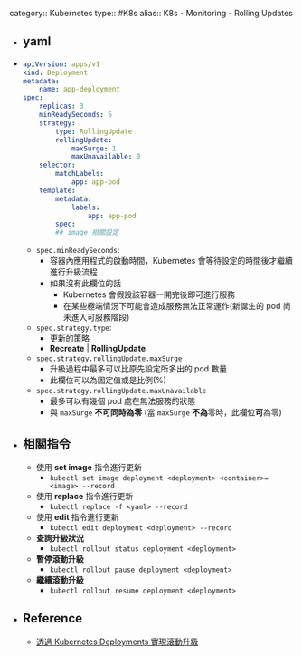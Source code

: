 category:: Kubernetes
type:: #K8s
alias:: K8s - Monitoring - Rolling Updates

- ## yaml
- ```yaml
  apiVersion: apps/v1
  kind: Deployment
  metadata:
      name: app-deployment
  spec:
      replicas: 3
      minReadySeconds: 5
      strategy:
          type: RollingUpdate
          rollingUpdate:
              maxSurge: 1
              maxUnavailable: 0
      selector:
          matchLabels:
              app: app-pod
      template:
          metadata:
              labels:
                  app: app-pod
          spec:
          ## image 相關設定
  ```
	- `spec.minReadySeconds`:
		- 容器內應用程式的啟動時間，Kubernetes 會等待設定的時間後才繼續進行升級流程
		- 如果沒有此欄位的話
			- Kubernetes 會假設該容器一開完後即可進行服務
			- 在某些極端情況下可能會造成服務無法正常運作(新誕生的 pod 尚未進入可服務階段)
	- `spec.strategy.type`:
		- 更新的策略
		- **Recreate** | **RollingUpdate**
	- `spec.strategy.rollingUpdate.maxSurge`
		- 升級過程中最多可以比原先設定所多出的 pod 數量
		- 此欄位可以為固定值或是比例(%)
	- `spec.strategy.rollingUpdate.maxUnavailable`
		- 最多可以有幾個 pod 處在無法服務的狀態
		- 與 `maxSurge` **不可同時為零** (當 `maxSurge` **不為**零時，此欄位**可**為零)
- ## 相關指令
	- 使用 **set image** 指令進行更新
		- `kubectl set image deployment <deployment> <container>=<image> --record`
	- 使用 **replace** 指令進行更新
		- `kubectl replace -f <yaml> --record`
	- 使用 **edit** 指令進行更新
		- `kubectl edit deployment <deployment> --record`
	- **查詢升級狀況**
		- `kubectl rollout status deployment <deployment>`
	- **暫停滾動升級**
		- `kubectl rollout pause deployment <deployment>`
	- **繼續滾動升級**
		- `kubectl rollout resume deployment <deployment>`
- ## Reference
	- [透過 Kubernetes Deployments 實現滾動升級](https://tachingchen.com/tw/blog/kubernetes-rolling-update-with-deployment/)